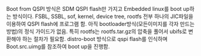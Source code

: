 Boot from QSPI 방식은 SDM QSPI flash만 가지고 Embedded linux를 boot up하는 방식이다.
FSBL, SSBL, sof, kernel, device tree, rootfs 전부 하나의 JIC파일을 이용하여 QSPI flash에 프로그램 함.
아직 bootloader방식(모든이미지를 각자 만드는 방법)의 정식 가이드가 없음. 특히 rootfs는 rootfs.tar.gz의 압축을 풀어서 ubifs로 변환해야 하는 절차가 필요함.
distro-boot 방식으로 qspi flash를 인식하며 Boot.src.uimg를 참조하여 boot up을 진행함.
